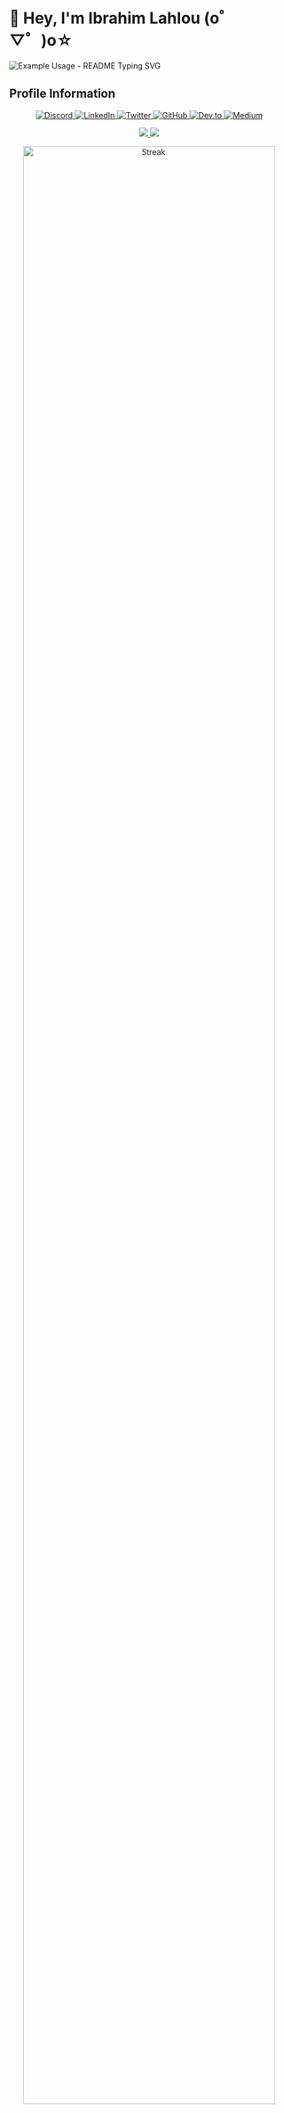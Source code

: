 # 👋 Hey, I'm Ibrahim Lahlou (o゜▽゜)o☆

![Example Usage - README Typing SVG](https://readme-typing-svg.demolab.com/?lines=Analyze%2C+Innovate%2C+Excel;Empower+with+Cloud+Technology;Discover%2C+Optimize%2C+Succeed&font=Fira+Code&center=true&width=380&height=50&duration=4000&pause=1000)

##  Profile Information

<p align="center">

<!-- Social Media with Links -->
  <a href="https://discord.gg/765145323826839553">
    <img src="https://skillicons.dev/icons?i=discord" alt="Discord" />
  </a>
  <a href="https://www.linkedin.com/in/ibrahim-lahlou-ab09861ba/">
    <img src="https://skillicons.dev/icons?i=linkedin" alt="LinkedIn" />
  </a>
  <a href="https://twitter.com/ILoDo01">
    <img src="https://skillicons.dev/icons?i=twitter" alt="Twitter" />
  </a>
  <a href="https://github.com/IbLahlou">
    <img src="https://skillicons.dev/icons?i=github" alt="GitHub" />
  </a>

  <!-- Developer Platforms with Links -->
  <a href="https://dev.to/iblahlou">
    <img src="https://skillicons.dev/icons?i=devto" alt="Dev.to" />
  </a>
  <a href="https://medium.com/@IbLahlou">
    <img src="https://skillicons.dev/icons?i=md" alt="Medium" /> <!-- Using markdown icon as a placeholder since Medium isn't available -->
  </a>
</p>


<p align="center">
<a href="https://github.com/IbLahlou">
	<picture>
	<source
		srcset="https://github-readme-stats.vercel.app/api?username=IbLahlou&show_icons=true&theme=github_light&hide_border=true&bg_color=00000000"
		media="(prefers-color-scheme: light)"
	/>
	<img src="https://github-readme-stats.vercel.app/api?username=IbLahlou&show_icons=true&theme=github_dark&hide_border=true&bg_color=00000000">
	</picture>
</a>
<a href="https://github.com/IbLahlou">
	<picture>
	<source
		srcset="https://github-readme-stats.vercel.app/api/top-langs?username=IbLahlou&show_icons=true&theme=github_dark&hide_border=true&bg_color=00000000&layout=compact&langs_count=8&hide=yacc&card_width=340px"
		media="(prefers-color-scheme: light)"
	/>
	<img src="https://github-readme-stats.vercel.app/api/top-langs?username=IbLahlou&show_icons=true&theme=github_dark&hide_border=true&bg_color=00000000&layout=compact&langs_count=8&hide=yacc,java&card_width=340px">
	</picture>
</a>

<p align="center">
  <img src="https://github-readme-streak-stats.herokuapp.com/?user=IbLahlou&show_icons=true&theme=github_dark&hide_border=true" alt="Streak" style="width: 95%;" />
</p>


<hr>

<p align="center">
 <img src="https://skillicons.dev/icons?i=python,pytorch,tensorflow,linux,kubernetes,docker,fastapi,postgresql,mysql,gcp,js" alt="Skill Icons" style="width: 95%;" />
</p>


